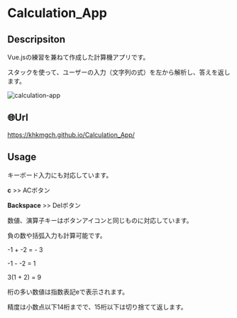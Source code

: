 # Calculation_App

## Descripsiton
Vue.jsの練習を兼ねて作成した計算機アプリです。

スタックを使って、ユーザーの入力（文字列の式）を左から解析し、答えを返します。

![calculation-app](https://github.com/khkmgch/Calculation_App/assets/101968115/6606547c-792c-4b05-a249-8eba50b43eb9)

## :globe_with_meridians:Url
https://khkmgch.github.io/Calculation_App/

## Usage
キーボード入力にも対応しています。

**c**  >>  ACボタン

**Backspace**  >> Delボタン

数値、演算子キーはボタンアイコンと同じものに対応しています。


負の数や括弧入力も計算可能です。

-1 + -2 = - 3

-1 - -2 = 1

3(1 + 2) = 9 

桁の多い数値は指数表記eで表示されます。

精度は小数点以下14桁までで、15桁以下は切り捨てて返します。
